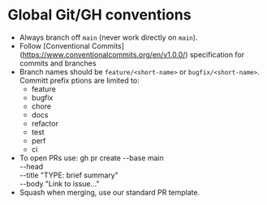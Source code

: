 # Global Git/GH conventions
- Always branch off `main` (never work directly on `main`).
- Follow [Conventional Commits] (https://www.conventionalcommits.org/en/v1.0.0/) specification for commits and branches
- Branch names should be `feature/<short-name>` or `bugfix/<short-name>`. Committ prefix ptions are limited to:
    * feature
    * bugfix
    * chore
    * docs
    * refactor 
    * test
    * perf
    * ci
- To open PRs use:
    gh pr create --base main \
                 --head <branch> \
                 --title "TYPE: brief summary" \
                 --body "Link to issue…"
- Squash when merging, use our standard PR template.
